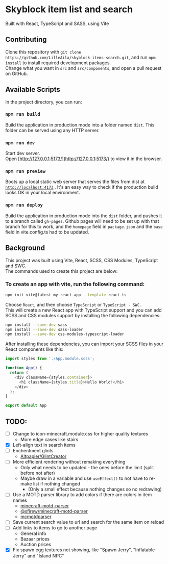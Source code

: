 # Skyblock item list and search

Built with React, TypeScript and SASS, using Vite

## Contributing

Clone this repository with `git clone https://github.com/LilleAila/skyblock-items-search.git`, and run `npm install` to install required development packages.\
Change what you want in `src` and `src/components`, and open a pull request on GitHub.

## Available Scripts

In the project directory, you can run:

### `npm run build`

Build the application in production mode into a folder named `dist`. This folder can be served using any HTTP server.

### `npm run dev`

Start dev server.\
Open [http://127.0.0.1:5173/](http://127.0.0.1:5173/) to view it in the browser.

### `npm run preview`

Boots up a local static web server that serves the files from dist at [`http://localhost:4173`](http://localhost:4173) . It's an easy way to check if the production build looks OK in your local environment.

### `npm run deploy`

Build the application in production mode into the `dist` folder, and pushes it to a branch called `gh-pages`. Github pages will need to be set up with that branch for this to work, and the `homepage` field in `package.json` and the `base` field in vite.config.ts had to be updated.

## Background

This project was built using Vite, React, SCSS, CSS Modules, TypeScript and SWC.\
The commands used to create this project are below:
### To create an app with vite, run the following command:

```bash
npm init vite@latest my-react-app --template react-ts
```
Choose `React`, and then choose `TypeScript` or `TypeScript - SWC`.\
This will create a new React app with TypeScript support and you can add SCSS and CSS modules support by installing the following dependencies:

```bash
npm install --save-dev sass
npm install --save-dev sass-loader
npm install --save-dev css-modules-typescript-loader
```

After installing these dependencies, you can import your SCSS files in your React components like this:

```javascript
import styles from './App.module.scss';

function App() {
  return (
    <div className={styles.container}>
      <h1 className={styles.title}>Hello World!</h1>
    </div>
  );
}

export default App
```

## TODO:

- [ ] Change to icon-minecraft.module.css for higher quality textures
    - More edge cases like stairs
- [X] Left-align text in search items
- [ ] Enchentment glints
    - [Altpapier/GlintCreator](https://github.com/Altpapier/GlintCreator)
- [ ] More efficient rendering without remaking everything
    - Only what needs to be updated - the ones before the limit (split before not after)
    - Maybe draw in a variable and use `useEffect()` to not have to re-make list if nothing changed
        - (Only a small effect because nothing changes so no redrawing)
- [ ] Use a MOTD parser library to add colors if there are colors in item names
    - [minecraft-motd-parser](https://www.npmjs.com/package/minecraft-motd-parser)
    - [@sfirew/minecraft-motd-parser](https://www.npmjs.com/package/@sfirew/minecraft-motd-parser)
    - [mcmotdparser](https://www.npmjs.com/package/mcmotdparser)
- [ ] Save current search value to url and search for the same item on reload
- [ ] Add links to items to go to another page
    - General info
    - Bazaar prices
    - Auction prices
- [X] Fix spawn egg textures not showing, like "Spawn Jerry", "Inflatable Jerry" and "Island NPC"